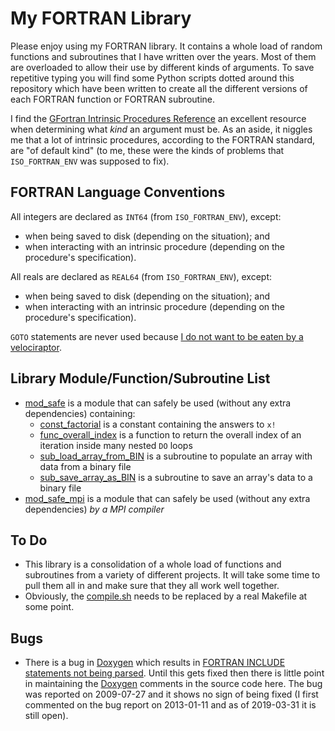 # My FORTRAN Library

Please enjoy using my FORTRAN library. It contains a whole load of random functions and subroutines that I have written over the years. Most of them are overloaded to allow their use by different kinds of arguments. To save repetitive typing you will find some Python scripts dotted around this repository which have been written to create all the different versions of each FORTRAN function or FORTRAN subroutine.

I find the [GFortran Intrinsic Procedures Reference](https://gcc.gnu.org/onlinedocs/gfortran/Intrinsic-Procedures.html) an excellent resource when determining what _kind_ an argument must be. As an aside, it niggles me that a lot of intrinsic procedures, according to the FORTRAN standard, are "of default kind" (to me, these were the kinds of problems that `ISO_FORTRAN_ENV` was supposed to fix).

## FORTRAN Language Conventions

All integers are declared as `INT64` (from `ISO_FORTRAN_ENV`), except:

* when being saved to disk (depending on the situation); and
* when interacting with an intrinsic procedure (depending on the procedure's specification).

All reals are declared as `REAL64` (from `ISO_FORTRAN_ENV`), except:

* when being saved to disk (depending on the situation); and
* when interacting with an intrinsic procedure (depending on the procedure's specification).

`GOTO` statements are never used because [I do not want to be eaten by a velociraptor](https://xkcd.com/292/).

## Library Module/Function/Subroutine List

* [mod_safe](mod_safe) is a module that can safely be used (without any extra dependencies) containing:
    * [const_factorial](mod_safe/const_factorial.f90) is a constant containing the answers to `x!`
    * [func_overall_index](mod_safe/func_overall_index) is a function to return the overall index of an iteration inside many nested `DO` loops
    * [sub_load_array_from_BIN](mod_safe/sub_load_array_from_BIN) is a subroutine to populate an array with data from a binary file
    * [sub_save_array_as_BIN](mod_safe/sub_save_array_as_BIN) is a subroutine to save an array's data to a binary file
* [mod_safe_mpi](mod_safe_mpi) is a module that can safely be used (without any extra dependencies) *by a MPI compiler*

## To Do

* This library is a consolidation of a whole load of functions and subroutines from a variety of different projects. It will take some time to pull them all in and make sure that they all work well together.
* Obviously, the [compile.sh](compile.sh) needs to be replaced by a real Makefile at some point.

## Bugs

* There is a bug in [Doxygen](https://github.com/doxygen/doxygen) which results in [FORTRAN INCLUDE statements not being parsed](https://github.com/doxygen/doxygen/issues/3461). Until this gets fixed then there is little point in maintaining the [Doxygen](https://github.com/doxygen/doxygen) comments in the source code here. The bug was reported on 2009-07-27 and it shows no sign of being fixed (I first commented on the bug report on 2013-01-11 and as of 2019-03-31 it is still open).
